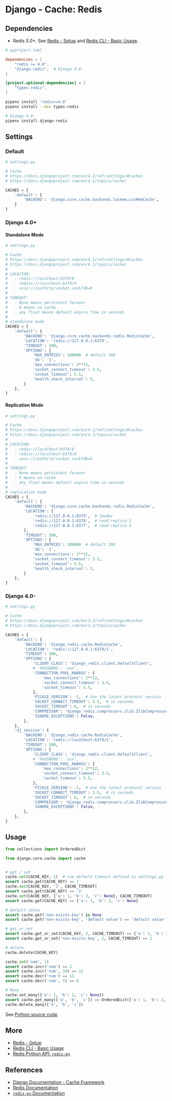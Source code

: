 # Django - Cache: Redis

## Dependencies

- Redis *5.0+*.
See [Redis - Setup](https://leven-cn.github.io/python-cookbook/recipes/web/redis_setup)
and [Redis CLI - Basic Usage](https://leven-cn.github.io/python-cookbook/recipes/web/redis_usage_basic).

```toml
# pyproject.toml

dependencies = [
    "redis >= 4.0",
    "django-redis",  # Django 4.0-
]

[project.optional-dependencies] = [
    "types-redis",
]
```

```bash
pipenv install 'redis>=4.0'
pipenv install --dev types-redis

# Django 4.0-
pipenv install django-redis
```

## Settings

### Default

```python
# settings.py

# Cache
# https://docs.djangoproject.com/en/4.1/ref/settings/#caches
# https://docs.djangoproject.com/en/4.1/topics/cache/

CACHES = {
    'default': {
        'BACKEND': 'django.core.cache.backends.locmem.LocMemCache',
    }
}
```

### Django 4.0+

#### Standalone Mode

```python
# settings.py

# Cache
# https://docs.djangoproject.com/en/4.1/ref/settings/#caches
# https://docs.djangoproject.com/en/4.1/topics/cache/
#
# LOCATION:
#   - redis://localhost:6379/0
#   - rediss://localhost:6379/0
#   - unix:///path/to/socket.sock?db=0
#
# TIMEOUT:
#   - None means persistent forever
#   - 0 means no cache
#   - any float means default expire time in seconds
#
# standalone mode
CACHES = {
    'default': {
        'BACKEND': 'django.core.cache.backends.redis.RedisCache',
        'LOCATION': 'redis://127.0.0.1:6379',
        'TIMEOUT': 300,
        'OPTIONS': {
            'MAX_ENTRIES': 100000  # default 300
            'db': '1',
            'max_connections': 2**12,
            'socket_connect_timeout': 3.5,
            'socket_timeout': 5.5,
            'health_check_interval': 5,
        }
    },
}
```

#### Replication Mode

```python
# settings.py

# Cache
# https://docs.djangoproject.com/en/4.1/ref/settings/#caches
# https://docs.djangoproject.com/en/4.1/topics/cache/
#
# LOCATION:
#   - redis://localhost:6379/0
#   - rediss://localhost:6379/0
#   - unix:///path/to/socket.sock?db=0
#
# TIMEOUT:
#   - None means persistent forever
#   - 0 means no cache
#   - any float means default expire time in seconds
#
# replication mode
CACHES = {
    'default': {
        'BACKEND': 'django.core.cache.backends.redis.RedisCache',
        'LOCATION': [
            'redis://127.0.0.1:6379',  # leader
            'redis://127.0.0.1:6378',  # read-replica 1
            'redis://127.0.0.1:6377',  # read-replica 2
        ],
        'TIMEOUT': 300,
        'OPTIONS': {
            'MAX_ENTRIES': 100000  # default 300
            'db': '1',
            'max_connections': 2**12,
            'socket_connect_timeout': 3.5,
            'socket_timeout': 5.5,
            'health_check_interval': 5,
        }
    },
}
```

### Django 4.0-

```python
# settings.py

# Cache
# https://docs.djangoproject.com/en/3.2/ref/settings/#caches
# https://docs.djangoproject.com/en/3.2/topics/cache/

CACHES = {
    'default': {
        'BACKEND': 'django_redis.cache.RedisCache',
        'LOCATION': 'redis://127.0.0.1:6379/1',
        'TIMEOUT': 300,
        'OPTIONS': {
            'CLIENT_CLASS': 'django_redis.client.DefaultClient',
            # 'PASSWORD': 'xxx',
            'CONNECTION_POOL_KWARGS': {
                'max_connections': 2**12,
                'socket_connect_timeout': 3.5,
                'socket_timeout': 5.5,
            },
            'PICKLE_VERSION': -1,  # Use the latest protocol version
            'SOCKET_CONNECT_TIMEOUT': 3.5,  # in seconds
            'SOCKET_TIMEOUT': 6,  # in seconds
            'COMPRESSOR': 'django_redis.compressors.zlib.ZlibCompressor',
            'IGNORE_EXCEPTIONS': False,
        },
    },
    'dj_session': {
        'BACKEND': 'django_redis.cache.RedisCache',
        'LOCATION': 'redis://localhost:6379/2',
        'TIMEOUT': 300,
        'OPTIONS': {
            'CLIENT_CLASS': 'django_redis.client.DefaultClient',
            # 'PASSWORD': 'xxx',
            'CONNECTION_POOL_KWARGS': {
                'max_connections': 2**12,
                'socket_connect_timeout': 3.5,
                'socket_timeout': 5.5,
            },
            'PICKLE_VERSION': -1,  # Use the latest protocol version
            'SOCKET_CONNECT_TIMEOUT': 3.5,  # in seconds
            'SOCKET_TIMEOUT': 6,  # in seconds
            'COMPRESSOR': 'django_redis.compressors.zlib.ZlibCompressor',
            'IGNORE_EXCEPTIONS': False,
        },
    },
}
```

## Usage

```python
from collections import OrderedDict

from django.core.cache import cache


# get / set
cache.set(CACHE_KEY, 1)  # use default timeout defined in settings.py
assert cache.get(CACHE_KEY) == 1
cache.set(CACHE_KEY, '1', CACHE_TIMEOUT)
assert cache.get(CACHE_KEY) == '1'
cache.set(CACHE_KEY, {'a': 1, 'b': 2, 'c': None}, CACHE_TIMEOUT)
assert cache.get(CACHE_KEY) == {'a': 1, 'b': 2, 'c': None}

# default value
assert cache.get('non-exists-key') is None
assert cache.get('non-exists-key', 'default value') == 'default value'

# get_or_set
assert cache.get_or_set(CACHE_KEY, 2, CACHE_TIMEOUT) == {'a': 1, 'b': 2, 'c': None}
assert cache.get_or_set('non-exists-key', 2, CACHE_TIMEOUT) == 2

# delete
cache.delete(CACHE_KEY)

cache.set('num', 1)
assert cache.incr('num') == 2
assert cache.incr('num', 10) == 12
assert cache.decr('num') == 11
assert cache.decr('num', 5) == 6

# Many
cache.set_many({'a': 1, 'b': 2, 'c': None})
assert cache.get_many(['a', 'b', 'c']) == OrderedDict({'a': 1, 'b': 2, 'c': None})
cache.delete_many(['a', 'b', 'c'])
```

See [Python source code](https://github.com/leven-cn/python-cookbook/blob/main/django_project/example_app/views.py).

## More

- [Redis - Setup](https://leven-cn.github.io/python-cookbook/recipes/web/redis_setup)
- [Redis CLI - Basic Usage](https://leven-cn.github.io/python-cookbook/recipes/web/redis_usage_basic)
- [Redis Python API: `redis-py`](https://leven-cn.github.io/python-cookbook/recipes/web/redis)

## References

- [Django Documentation - Cache Framework](https://docs.djangoproject.com/en/4.1/topics/cache/)
- [Redis Documentation](https://redis.io/docs/)
- [`redis-py` Documentation](https://redis.readthedocs.io/en/latest/)
